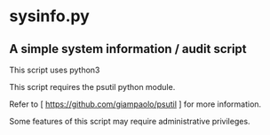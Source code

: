 # sysinfo.py

## A simple system information / audit script



This script uses python3

This script requires the psutil python module.

Refer to [ https://github.com/giampaolo/psutil ] for more information. 

Some features of this script may require administrative privileges.  


